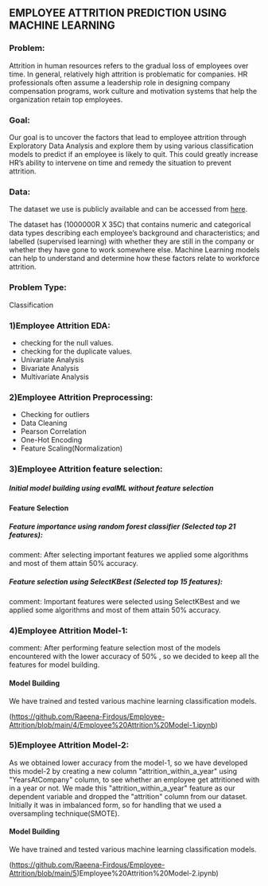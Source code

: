 ## EMPLOYEE ATTRITION PREDICTION USING MACHINE LEARNING

### Problem:
Attrition in human resources refers to the gradual loss of employees over time. In general, relatively high attrition is problematic for companies. HR professionals often assume a leadership role in designing company compensation programs, work culture and motivation systems that help the organization retain top employees.

### Goal:
Our goal is to uncover the factors that lead to employee attrition through Exploratory Data Analysis and explore them by using various classification models to predict if an employee is likely to quit. This could greatly increase HR’s ability to intervene on time and remedy the situation to prevent attrition.

### Data:
The dataset we use is publicly available and can be accessed from [here](https://excelbianalytics.com/wp/downloads-21-sample-csv-files-data-sets-for-testing-till-5-million-records-hr-analytics-for-attrition/).

The dataset has (1000000R X 35C) that contains numeric and categorical data types describing each employee’s background and characteristics; and labelled (supervised learning) with whether they are still in the company or whether they have gone to work somewhere else. Machine Learning models can help to understand and determine how these factors relate to workforce attrition.

### Problem Type:
Classification

### 1)Employee Attrition EDA:
*	checking for the null values.
*	checking for the duplicate values.
*	Univariate Analysis
*	Bivariate Analysis
*	Multivariate Analysis

### 2)Employee Attrition Preprocessing:
* Checking for outliers
* Data Cleaning
* Pearson Correlation
* One-Hot Encoding
* Feature Scaling(Normalization)

### 3)Employee Attrition feature selection:

##### Initial model building using evalML without feature selection
#### Feature Selection
##### Feature importance using random forest classifier (Selected top 21 features):
comment: After selecting important features we applied some algorithms and most of them attain 50% accuracy.
##### Feature selection using SelectKBest (Selected top 15 features):
comment: Important features were selected using SelectKBest and we applied some algorithms and most of them attain 50% accuracy.

### 4)Employee Attrition Model-1:

comment: After performing feature selection most of the models encountered with the lower accuracy of 50% , so we decided to keep all the features for model building.
#### Model Building
We have trained and tested various machine learning classification models.

(https://github.com/Raeena-Firdous/Employee-Attrition/blob/main/4/Employee%20Attrition%20Model-1.ipynb)

### 5)Employee Attrition Model-2:

As we obtained lower accuracy from the model-1, so we have developed this model-2 by creating a new column "attrition_within_a_year" using "YearsAtCompany" column,
to see whether an employee get attritioned with in a year or not. We made this "attrition_within_a_year" feature as our dependent variable and dropped the "attrition" column from our dataset. 
Initially it was in imbalanced form, so for handling that we used a oversampling technique(SMOTE).
#### Model Building
We have trained and tested various machine learning classification models.

(https://github.com/Raeena-Firdous/Employee-Attrition/blob/main/5)Employee%20Attrition%20Model-2.ipynb)

